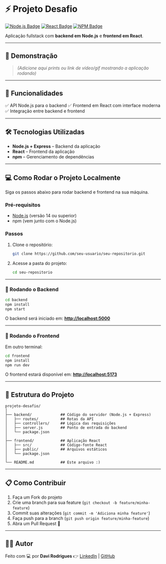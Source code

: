 # ⚡ Projeto Desafio

[![Node.js Badge](https://img.shields.io/badge/Node.js-43853D?style=for-the-badge\&logo=node.js\&logoColor=white)](https://nodejs.org/)
[![React Badge](https://img.shields.io/badge/React-61DAFB?style=for-the-badge\&logo=react\&logoColor=black)](https://reactjs.org/)
[![NPM Badge](https://img.shields.io/badge/npm-CB3837?style=for-the-badge\&logo=npm\&logoColor=white)](https://www.npmjs.com/)

Aplicação fullstack com **backend em Node.js** e **frontend em React**.

---

## 📸 Demonstração

> *(Adicione aqui prints ou link de vídeo/gif mostrando a aplicação rodando)*

---

## 🚀 Funcionalidades

✅ API Node.js para o backend
✅ Frontend em React com interface moderna
✅ Integração entre backend e frontend

---

## 🛠️ Tecnologias Utilizadas

* **Node.js + Express** – Backend da aplicação
* **React** – Frontend da aplicação
* **npm** – Gerenciamento de dependências

---

## 💻 Como Rodar o Projeto Localmente

Siga os passos abaixo para rodar backend e frontend na sua máquina.

### Pré-requisitos

* [Node.js](https://nodejs.org/) (versão 14 ou superior)
* npm (vem junto com o Node.js)

### Passos

1. Clone o repositório:

   ```bash
   git clone https://github.com/seu-usuario/seu-repositorio.git
   ```
2. Acesse a pasta do projeto:

   ```bash
   cd seu-repositorio
   ```

---

### 🔹 Rodando o Backend

```bash
cd backend
npm install
npm start
```

O backend será iniciado em: **[http://localhost:5000](http://localhost:5000)**

---

### 🔹 Rodando o Frontend

Em outro terminal:

```bash
cd frontend
npm install
npm run dev
```

O frontend estará disponível em: **[http://localhost:5173](http://localhost:5173)**

---

## 📁 Estrutura do Projeto

```
projeto-desafio/
│
├── backend/             ## Código do servidor (Node.js + Express)
│   ├── routes/          ## Rotas da API
│   ├── controllers/     ## Lógica das requisições
│   ├── server.js        ## Ponto de entrada do backend
│   └── package.json
│
├── frontend/            ## Aplicação React
│   ├── src/             ## Código-fonte React
│   ├── public/          ## Arquivos estáticos
│   └── package.json
│
└── README.md            ## Este arquivo :)
```

---

## 📋 Como Contribuir

1. Faça um Fork do projeto
2. Crie uma branch para sua feature (`git checkout -b feature/minha-feature`)
3. Commit suas alterações (`git commit -m 'Adiciona minha feature'`)
4. Faça push para a branch (`git push origin feature/minha-feature`)
5. Abra um Pull Request 🚀

---

## 🙋‍♂️ Autor

Feito com 💻 por **Davi Rodrigues**
👉 [LinkedIn](https://www.linkedin.com) | [GitHub](https://github.com/seu-usuario)
